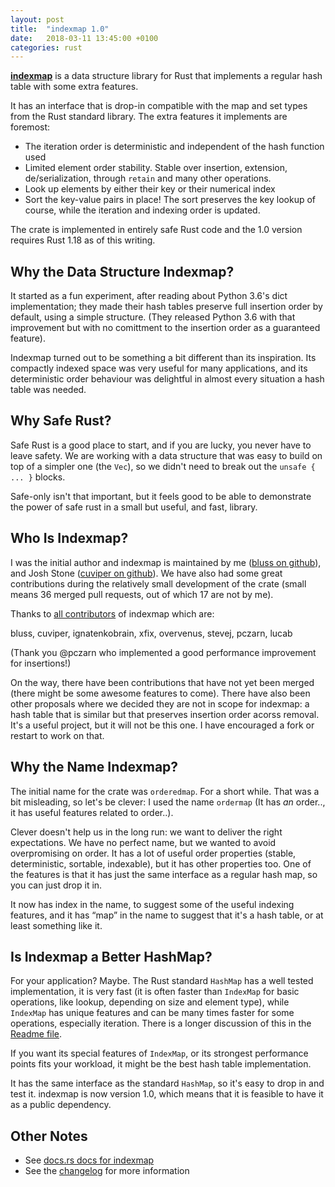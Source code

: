 ```yaml
---
layout: post
title:  "indexmap 1.0"
date:   2018-03-11 13:45:00 +0100
categories: rust
---
```


[**indexmap**][1] is a data structure library for Rust that implements a
regular hash table with some extra features.

It has an interface that is drop-in compatible with the map and set types from
the Rust standard library. The extra features it implements are foremost:

- The iteration order is deterministic and independent of the hash function used
- Limited element order stability. Stable over insertion, extension,
  de/serialization, through `retain` and many other operations.
- Look up elements by either their key or their numerical index
- Sort the key-value pairs in place! The sort preserves the key lookup of
  course, while the iteration and indexing order is updated.

The crate is implemented in entirely safe Rust code and the 1.0 version
requires Rust 1.18 as of this writing.

[1]: https://docs.rs/indexmap/1/


## Why the Data Structure Indexmap?

It started as a fun experiment, after reading about Python 3.6's dict implementation;
they made their hash tables preserve full insertion order by default, using
a simple structure. (They released Python 3.6 with that improvement but with no
comittment to the insertion order as a guaranteed feature).

Indexmap turned out to be something a bit different than its inspiration. Its
compactly indexed space was very useful for many applications, and its
deterministic order behaviour was delightful in almost every situation a hash
table was needed.

## Why Safe Rust?

Safe Rust is a good place to start, and if you are lucky, you never have
to leave safety.  We are working with a data structure that was easy to build
on top of a simpler one (the `Vec`), so we didn't need to break out the `unsafe
{ ... }` blocks.

Safe-only isn't that important, but it feels good to be able
to demonstrate the power of safe rust in a small but useful, and fast, library.

## Who Is Indexmap?

I was the initial author and indexmap is maintained by me ([bluss on github][bluss]),
and Josh Stone ([cuviper on github][cuviper]). We have also had some great contributions
during the relatively small development of the crate (small means 36 merged pull requests,
out of which 17 are not by me).

Thanks to [all contributors][contrib] of indexmap which are:

bluss, cuviper, ignatenkobrain, xfix, overvenus, stevej, pczarn, lucab

[bluss]: https://github.com/bluss
[cuviper]: https://github.com/cuviper/
[contrib]: https://github.com/bluss/indexmap/graphs/contributors

(Thank  you @pczarn who implemented a good performance improvement for insertions!)

On the way, there have been contributions that have not yet been merged (there
might be some awesome features to come).  There have also been other proposals
where we decided they are not in scope for indexmap: a hash table that is
similar but that preserves insertion order acorss removal. It's a useful
project, but it will not be this one. I have encouraged a fork or restart to
work on that.

## Why the Name Indexmap?

The initial name for the crate was `orderedmap`. For a short while. That was
a bit misleading, so let's be clever: I used the name `ordermap` (It has
*an* order.., it has useful features related to order..).

Clever doesn't help us in the long run: we want to deliver the right
expectations. We have no perfect name, but we wanted to avoid overpromising
on order. It has a lot of useful order properties (stable, deterministic, sortable,
indexable), but it has other properties too. One of the features is that it
has just the same interface as a regular hash map, so you can just drop it in.

It now has index in the name, to suggest some of the useful indexing features,
and it has “map” in the name to suggest that it's a hash table, or at least
something like it.

## Is Indexmap a Better HashMap?

For your application? Maybe. The Rust standard `HashMap` has a well tested
implementation, it is very fast (it is often faster than `IndexMap` for basic
operations, like lookup, depending on size and element type), while
`IndexMap` has unique features and can be many times faster for some
operations, especially iteration. There is a longer discussion of this in
the [Readme file][perf].

If you want its special features of `IndexMap`, or its strongest performance
points fits your workload, it might be the best hash table implementation.

It has the same interface as the standard `HashMap`, so it's easy to drop in and
test it. indexmap is now version 1.0, which means that it is feasible to have
it as a public dependency.

## Other Notes

+ See [docs.rs docs for indexmap][docsrs]
+ See the [changelog][ch] for more information

[ch]: https://github.com/bluss/indexmap#recent-changes
[perf]: https://github.com/bluss/indexmap#performance
[docsrs]: https://docs.rs/indexmap/1/
